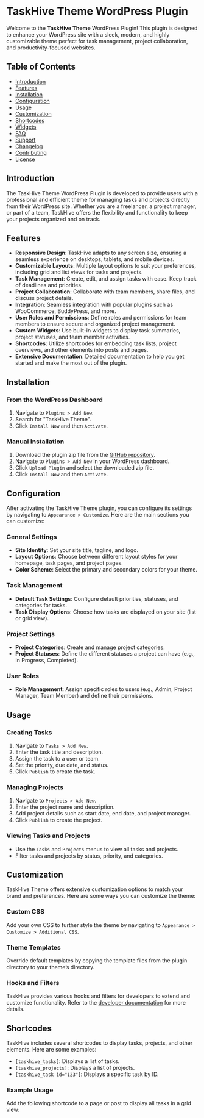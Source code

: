 # TaskHive Theme WordPress Plugin

Welcome to the **TaskHive Theme** WordPress Plugin! This plugin is designed to enhance your WordPress site with a sleek, modern, and highly customizable theme perfect for task management, project collaboration, and productivity-focused websites.

## Table of Contents

- [Introduction](#introduction)
- [Features](#features)
- [Installation](#installation)
- [Configuration](#configuration)
- [Usage](#usage)
- [Customization](#customization)
- [Shortcodes](#shortcodes)
- [Widgets](#widgets)
- [FAQ](#faq)
- [Support](#support)
- [Changelog](#changelog)
- [Contributing](#contributing)
- [License](#license)

## Introduction

The TaskHive Theme WordPress Plugin is developed to provide users with a professional and efficient theme for managing tasks and projects directly from their WordPress site. Whether you are a freelancer, a project manager, or part of a team, TaskHive offers the flexibility and functionality to keep your projects organized and on track.

## Features

- **Responsive Design**: TaskHive adapts to any screen size, ensuring a seamless experience on desktops, tablets, and mobile devices.
- **Customizable Layouts**: Multiple layout options to suit your preferences, including grid and list views for tasks and projects.
- **Task Management**: Create, edit, and assign tasks with ease. Keep track of deadlines and priorities.
- **Project Collaboration**: Collaborate with team members, share files, and discuss project details.
- **Integration**: Seamless integration with popular plugins such as WooCommerce, BuddyPress, and more.
- **User Roles and Permissions**: Define roles and permissions for team members to ensure secure and organized project management.
- **Custom Widgets**: Use built-in widgets to display task summaries, project statuses, and team member activities.
- **Shortcodes**: Utilize shortcodes for embedding task lists, project overviews, and other elements into posts and pages.
- **Extensive Documentation**: Detailed documentation to help you get started and make the most out of the plugin.

## Installation

### From the WordPress Dashboard

1. Navigate to `Plugins > Add New`.
2. Search for "TaskHive Theme".
3. Click `Install Now` and then `Activate`.

### Manual Installation

1. Download the plugin zip file from the [GitHub repository](#).
2. Navigate to `Plugins > Add New` in your WordPress dashboard.
3. Click `Upload Plugin` and select the downloaded zip file.
4. Click `Install Now` and then `Activate`.

## Configuration

After activating the TaskHive Theme plugin, you can configure its settings by navigating to `Appearance > Customize`. Here are the main sections you can customize:

### General Settings

- **Site Identity**: Set your site title, tagline, and logo.
- **Layout Options**: Choose between different layout styles for your homepage, task pages, and project pages.
- **Color Scheme**: Select the primary and secondary colors for your theme.

### Task Management

- **Default Task Settings**: Configure default priorities, statuses, and categories for tasks.
- **Task Display Options**: Choose how tasks are displayed on your site (list or grid view).

### Project Settings

- **Project Categories**: Create and manage project categories.
- **Project Statuses**: Define the different statuses a project can have (e.g., In Progress, Completed).

### User Roles

- **Role Management**: Assign specific roles to users (e.g., Admin, Project Manager, Team Member) and define their permissions.

## Usage

### Creating Tasks

1. Navigate to `Tasks > Add New`.
2. Enter the task title and description.
3. Assign the task to a user or team.
4. Set the priority, due date, and status.
5. Click `Publish` to create the task.

### Managing Projects

1. Navigate to `Projects > Add New`.
2. Enter the project name and description.
3. Add project details such as start date, end date, and project manager.
4. Click `Publish` to create the project.

### Viewing Tasks and Projects

- Use the `Tasks` and `Projects` menus to view all tasks and projects.
- Filter tasks and projects by status, priority, and categories.

## Customization

TaskHive Theme offers extensive customization options to match your brand and preferences. Here are some ways you can customize the theme:

### Custom CSS

Add your own CSS to further style the theme by navigating to `Appearance > Customize > Additional CSS`.

### Theme Templates

Override default templates by copying the template files from the plugin directory to your theme’s directory.

### Hooks and Filters

TaskHive provides various hooks and filters for developers to extend and customize functionality. Refer to the [developer documentation](#) for more details.

## Shortcodes

TaskHive includes several shortcodes to display tasks, projects, and other elements. Here are some examples:

- `[taskhive_tasks]`: Displays a list of tasks.
- `[taskhive_projects]`: Displays a list of projects.
- `[taskhive_task id="123"]`: Displays a specific task by ID.

### Example Usage

Add the following shortcode to a page or post to display all tasks in a grid view:
